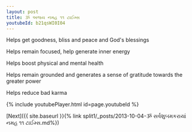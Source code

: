 ```yaml
---
layout: post
title: ૐ અજય નમહ ૧૧ ટાઈમ્સ
youtubeId: b21qsWI0I04
---
```

 
 
Helps get goodness, bliss and peace and God's blessings
 
Helps remain focused, help generate inner energy 
 
Helps boost physical and mental health 
 
Helps remain grounded and generates a sense of gratitude towards the greater power 
 
Helps reduce bad karma
 
 
 
 


{% include youtubePlayer.html id=page.youtubeId %}
 
[Next]({{ site.baseurl }}{% link  split1/_posts/2013-10-04-ૐ સર્વશુબમકરાયાં નમહ ૧૧ ટાઈમ્સ.md%})
 

